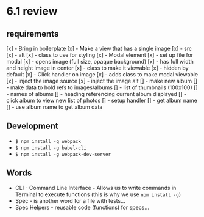 # 6.1 review

## requirements
[x] - Bring in boilerplate
[x] - Make a view that has a single image
  [x] - src
  [x] - alt
  [x] - class to use for styling
[x] - Modal element
  [x] - set up file for modal
  [x] - opens image (full size, opaque background)
  [x] - has full width and height image in center
  [x] - class to make it viewable
  [x] - hidden by default
[x] - Click handler on image
 [x] - adds class to make modal viewable
 [x] - inject the image source
 [x] - inject the image alt
[] - make new album
  [] - make data to hold refs to images/albums
  [] - list of thumbnails (100x100)
  [] - names of albums
  [] - heading referencing current album displayed
[] - click album to view new list of photos
  [] - setup handler
  [] - get album name
  [] - use album name to get album data


## Development
  - `$ npm install -g webpack`
  - `$ npm install -g babel-cli`
  - `$ npm install -g webpack-dev-server`


## Words
  - CLI - Command Line Interface - Allows us to write commands in Terminal to execute functions (this is why we use `npm install -g`)
  - Spec - is another word for a file with tests...
  - Spec Helpers - reusable code (functions) for specs...
